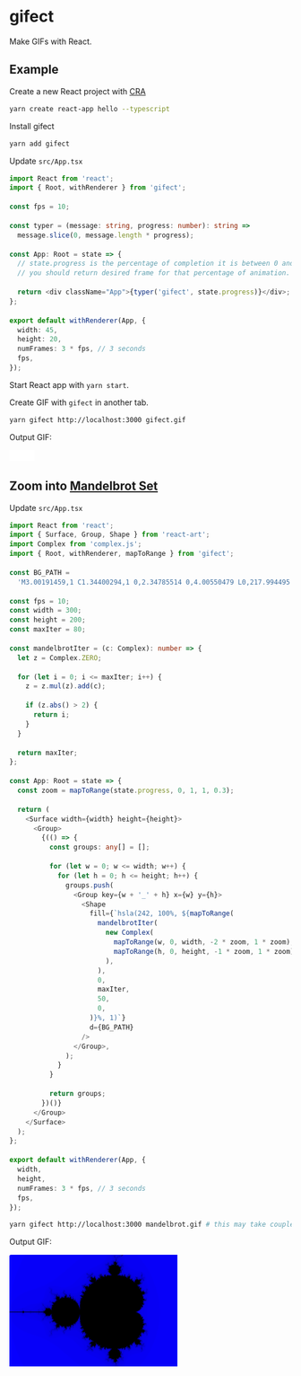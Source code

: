 # gifect

Make GIFs with React.

## Example

Create a new React project with [CRA](https://facebook.github.io/create-react-app/)

```bash
yarn create react-app hello --typescript
```

Install gifect

```bash
yarn add gifect
```

Update `src/App.tsx`

```typescript
import React from 'react';
import { Root, withRenderer } from 'gifect';

const fps = 10;

const typer = (message: string, progress: number): string =>
  message.slice(0, message.length * progress);

const App: Root = state => {
  // state.progress is the percentage of completion it is between 0 and 1
  // you should return desired frame for that percentage of animation.

  return <div className="App">{typer('gifect', state.progress)}</div>;
};

export default withRenderer(App, {
  width: 45,
  height: 20,
  numFrames: 3 * fps, // 3 seconds
  fps,
});
```

Start React app with `yarn start`.

Create GIF with `gifect` in another tab.

```bash
yarn gifect http://localhost:3000 gifect.gif
```

Output GIF:

![gifect](./gifect.gif)

## Zoom into [Mandelbrot Set](https://en.wikipedia.org/wiki/Mandelbrot_set)

Update `src/App.tsx`

```typescript
import React from 'react';
import { Surface, Group, Shape } from 'react-art';
import Complex from 'complex.js';
import { Root, withRenderer, mapToRange } from 'gifect';

const BG_PATH =
  'M3.00191459,1 C1.34400294,1 0,2.34785514 0,4.00550479 L0,217.994495 C0,219.65439 1.34239483,221 3.00191459,221 L276.998085,221 C278.655997,221 280,219.652145 280,217.994495 L280,4.00550479 C280,2.34561033 278.657605,1 276.998085,1 L3.00191459,1 Z M3.00191459,1';

const fps = 10;
const width = 300;
const height = 200;
const maxIter = 80;

const mandelbrotIter = (c: Complex): number => {
  let z = Complex.ZERO;

  for (let i = 0; i <= maxIter; i++) {
    z = z.mul(z).add(c);

    if (z.abs() > 2) {
      return i;
    }
  }

  return maxIter;
};

const App: Root = state => {
  const zoom = mapToRange(state.progress, 0, 1, 1, 0.3);

  return (
    <Surface width={width} height={height}>
      <Group>
        {(() => {
          const groups: any[] = [];

          for (let w = 0; w <= width; w++) {
            for (let h = 0; h <= height; h++) {
              groups.push(
                <Group key={w + '_' + h} x={w} y={h}>
                  <Shape
                    fill={`hsla(242, 100%, ${mapToRange(
                      mandelbrotIter(
                        new Complex(
                          mapToRange(w, 0, width, -2 * zoom, 1 * zoom),
                          mapToRange(h, 0, height, -1 * zoom, 1 * zoom),
                        ),
                      ),
                      0,
                      maxIter,
                      50,
                      0,
                    )}%, 1)`}
                    d={BG_PATH}
                  />
                </Group>,
              );
            }
          }

          return groups;
        })()}
      </Group>
    </Surface>
  );
};

export default withRenderer(App, {
  width,
  height,
  numFrames: 3 * fps, // 3 seconds
  fps,
});
```

```bash
yarn gifect http://localhost:3000 mandelbrot.gif # this may take couple minutes
```

Output GIF:

![mandelbrot](./mandelbrot.gif)
